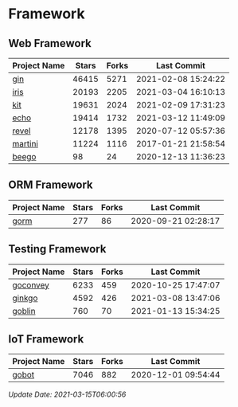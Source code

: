 # Framework

## Web Framework
| Project Name | Stars | Forks | Last Commit |
| ------------ | ----- | ----- | ----------- |
| [gin](https://github.com/gin-gonic/gin) | 46415 | 5271 | 2021-02-08 15:24:22 |
| [iris](https://github.com/kataras/iris) | 20193 | 2205 | 2021-03-04 16:10:13 |
| [kit](https://github.com/go-kit/kit) | 19631 | 2024 | 2021-02-09 17:31:23 |
| [echo](https://github.com/labstack/echo) | 19414 | 1732 | 2021-03-12 11:49:09 |
| [revel](https://github.com/revel/revel) | 12178 | 1395 | 2020-07-12 05:57:36 |
| [martini](https://github.com/go-martini/martini) | 11224 | 1116 | 2017-01-21 21:58:54 |
| [beego](https://github.com/astaxie/beego) | 98 | 24 | 2020-12-13 11:36:23 |

## ORM Framework
| Project Name | Stars | Forks | Last Commit |
| ------------ | ----- | ----- | ----------- |
| [gorm](https://github.com/jinzhu/gorm) | 277 | 86 | 2020-09-21 02:28:17 |

## Testing Framework
| Project Name | Stars | Forks | Last Commit |
| ------------ | ----- | ----- | ----------- |
| [goconvey](https://github.com/smartystreets/goconvey) | 6233 | 459 | 2020-10-25 17:47:07 |
| [ginkgo](https://github.com/onsi/ginkgo) | 4592 | 426 | 2021-03-08 13:47:06 |
| [goblin](https://github.com/franela/goblin) | 760 | 70 | 2021-01-13 15:34:25 |

## IoT Framework
| Project Name | Stars | Forks | Last Commit |
| ------------ | ----- | ----- | ----------- |
| [gobot](https://github.com/hybridgroup/gobot) | 7046 | 882 | 2020-12-01 09:54:44 |

*Update Date: 2021-03-15T06:00:56*